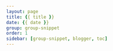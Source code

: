 ```yaml
---
layout: page
title: {{ title }}
date: {{ date }}
group: group-snippet
order: 1
sidebar: [group-snippet, blogger, toc]
---
```

